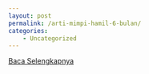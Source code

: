 ```yaml
---
layout: post
permalink: /arti-mimpi-hamil-6-bulan/
categories:
    - Uncategorized
---
```


[Baca Selengkapnya](/02)